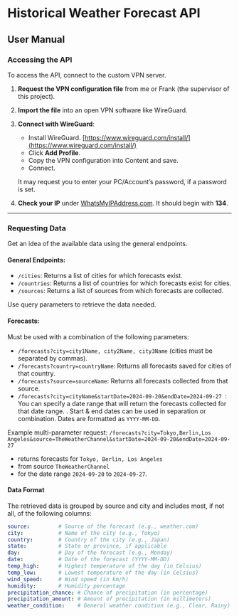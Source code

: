 
# Historical Weather Forecast API

## User Manual

### Accessing the API
To access the API, connect to the custom VPN server.

1. **Request the VPN configuration file** from me or Frank (the supervisor of this project).
2. **Import the file** into an open VPN software like WireGuard.

3. **Connect with WireGuard**:
   - Install WireGuard. [https://www.wireguard.com/install/](https://www.wireguard.com/install/)
   - Click **Add Profile**.
   - Copy the VPN configuration into Content and save.
   - Connect.

   It may request you to enter your PC/Account’s password, if a password is set.

4. **Check your IP** under [WhatsMyIPAddress.com](https://www.whatsmyipaddress.com/). It should begin with **134**.

---

### Requesting Data

Get an idea of the available data using the general endpoints.

#### General Endpoints:

- `/cities`: Returns a list of cities for which forecasts exist.
- `/countries`: Returns a list of countries for which forecasts exist for cities.
- `/sources`: Returns a list of sources from which forecasts are collected.

Use query parameters to retrieve the data needed.

#### Forecasts:

Must be used with a combination of the following parameters:

- `/forecasts?city=city1Name, city2Name, city3Name` (cities must be separated by commas).
- `/forecasts?country=countryName`: Returns all forecasts saved for cities of that country.
- `/forecasts?source=sourceName`: Returns all forecasts collected from that source.
- `/forecasts?city=cityName&startDate=2024-09-20&endDate=2024-09-27 `: You can specify a date range that will return the forecasts collected for that date range. 
. Start & end dates can be used in separation or combination. Dates are formatted as `YYYY-MM-DD`.

Example multi-parameter request: 
`/forecasts?city=Tokyo,Berlin,Los Angeles&source=TheWeatherChannel&startDate=2024-09-20&endDate=2024-09-27`
* returns forecasts for `Tokyo, Berlin, Los Angeles` 
* from source `TheWeatherChannel` 
* for the date range `2024-09-20` to `2024-09-27`.



#### Data Format

The retrieved data is grouped by source and city and includes most, if not all, of the following columns:

```yaml
source:         # Source of the forecast (e.g., weather.com)
city:           # Name of the city (e.g., Tokyo)
country:        # Country of the city (e.g., Japan)
state:          # State or province, if applicable
day:            # Day of the forecast (e.g., Monday)
date:           # Date of the forecast (YYYY-MM-DD)
temp_high:      # Highest temperature of the day (in Celsius)
temp_low:       # Lowest temperature of the day (in Celsius)
wind_speed:     # Wind speed (in km/h)
humidity:       # Humidity percentage
precipitation_chance: # Chance of precipitation (in percentage)
precipitation_amount: # Amount of precipitation (in millimeters)
weather_condition:    # General weather condition (e.g., Clear, Rainy)
   ```

